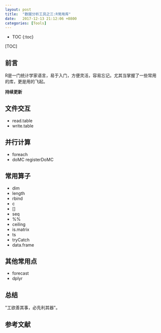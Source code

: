 ```yaml
---
layout: post
title:  "数据分析工具之三:R常用库"
date:   2017-12-13 21:12:06 +0800
categories: [Tools]
---
```


* TOC
{:toc}

[TOC]
## 前言
R是一门统计学家语言，易于入门，方便灵活，容易忘记。尤其当掌握了一些常用的库，更是用的飞起。

**持续更新**

## 文件交互
- read.table
- write.table

## 并行计算
- foreach
- doMC
registerDoMC

## 常用算子
- dim
- length
- rbind
- c
- []
- seq
- %%
- ceiling
- is.matrix
- ts
- tryCatch
- data.frame


## 其他常用点
- forecast
- dplyr


## 总结
"工欲善其事，必先利其器"。

## 参考文献
